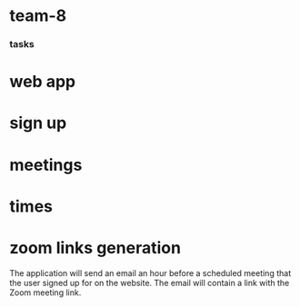 # team-8
### tasks
# web app
# sign up
# meetings
# times
# zoom links generation
The application will send an email an hour before a scheduled meeting that the user signed up for on the website. The email will contain a link with the Zoom meeting link.